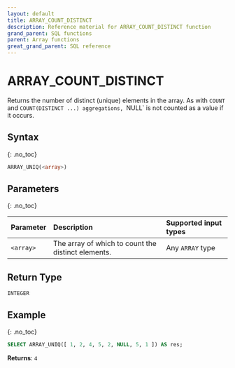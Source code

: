 ```yaml
---
layout: default
title: ARRAY_COUNT_DISTINCT
description: Reference material for ARRAY_COUNT_DISTINCT function
grand_parent: SQL functions
parent: Array functions
great_grand_parent: SQL reference
---
```


# ARRAY\_COUNT\_DISTINCT

Returns the number of distinct (unique) elements in the array. As with `COUNT` and `COUNT(DISTINCT ...) aggregations, `NULL` is not counted as a value if it occurs.

## Syntax
{: .no_toc}

```sql
ARRAY_UNIQ(<array>)
```
## Parameters
{: .no_toc}

| Parameter | Description                                        | Supported input types
| :-------- | :------------------------------------------------- | :-------|
| `<array>` | The array of which to count the distinct elements. | Any `ARRAY` type |

## Return Type
`INTEGER`

## Example
{: .no_toc}

```sql
SELECT ARRAY_UNIQ([ 1, 2, 4, 5, 2, NULL, 5, 1 ]) AS res;
```

**Returns**: `4`
